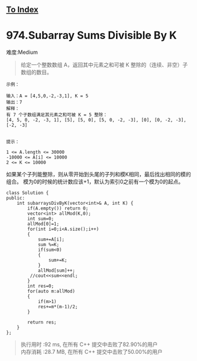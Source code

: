 [To Index](/index.md)
---
# 974.Subarray Sums Divisible By K
难度:Medium
> 给定一个整数数组 A，返回其中元素之和可被 K 整除的（连续、非空）子数组的数目。

 

```
示例：

输入：A = [4,5,0,-2,-3,1], K = 5
输出：7
解释：
有 7 个子数组满足其元素之和可被 K = 5 整除：
[4, 5, 0, -2, -3, 1], [5], [5, 0], [5, 0, -2, -3], [0], [0, -2, -3], [-2, -3]
 

提示：

1 <= A.length <= 30000
-10000 <= A[i] <= 10000
2 <= K <= 10000
```

如果某个子列能整除，则从零开始到头尾的子列和模K相同，最后找出相同的模的组合。
模为0的时候的统计数应该+1，默认为索引0之前有一个模为0的起点。


```
class Solution {
public:
    int subarraysDivByK(vector<int>& A, int K) {
        if(A.empty()) return 0;
        vector<int> allMod(K,0);
        int sum=0;
        allMod[0]=1;
        for(int i=0;i<A.size();i++)
        {
            sum+=A[i];
            sum %=K;
            if(sum<0) 
            {
                sum+=K;
            }
            allMod[sum]++;
         //cout<<sum<<endl;
        }
        int res=0;
        for(auto m:allMod)
        {
            if(m>1)
            res+=m*(m-1)/2;
        }

        return res;
    }
};
```

> 执行用时 :92 ms, 在所有 C++ 提交中击败了82.90%的用户   
内存消耗 :28.7 MB, 在所有 C++ 提交中击败了50.00%的用户
